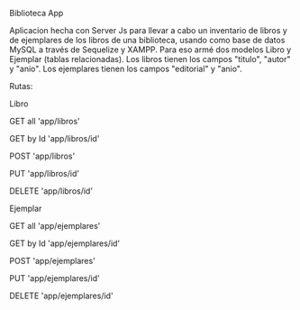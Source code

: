 Biblioteca App

Aplicacion hecha con Server Js para llevar a cabo un inventario de libros y de ejemplares de los libros de una biblioteca, usando como base de datos MySQL a través de Sequelize y XAMPP.
Para eso armé dos modelos Libro y Ejemplar (tablas relacionadas).
Los libros tienen los campos "titulo", "autor" y "anio".
Los ejemplares tienen los campos "editorial" y "anio".

Rutas:

Libro

GET all
'app/libros'

GET by Id
'app/libros/id'

POST
'app/libros'

PUT
'app/libros/id'

DELETE
'app/libros/id'

Ejemplar

GET all
'app/ejemplares'

GET by Id
'app/ejemplares/id'

POST
'app/ejemplares'

PUT
'app/ejemplares/id'

DELETE
'app/ejemplares/id'